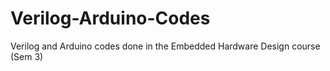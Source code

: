 # Verilog-Arduino-Codes
Verilog and Arduino codes done in the Embedded Hardware Design course (Sem 3)
